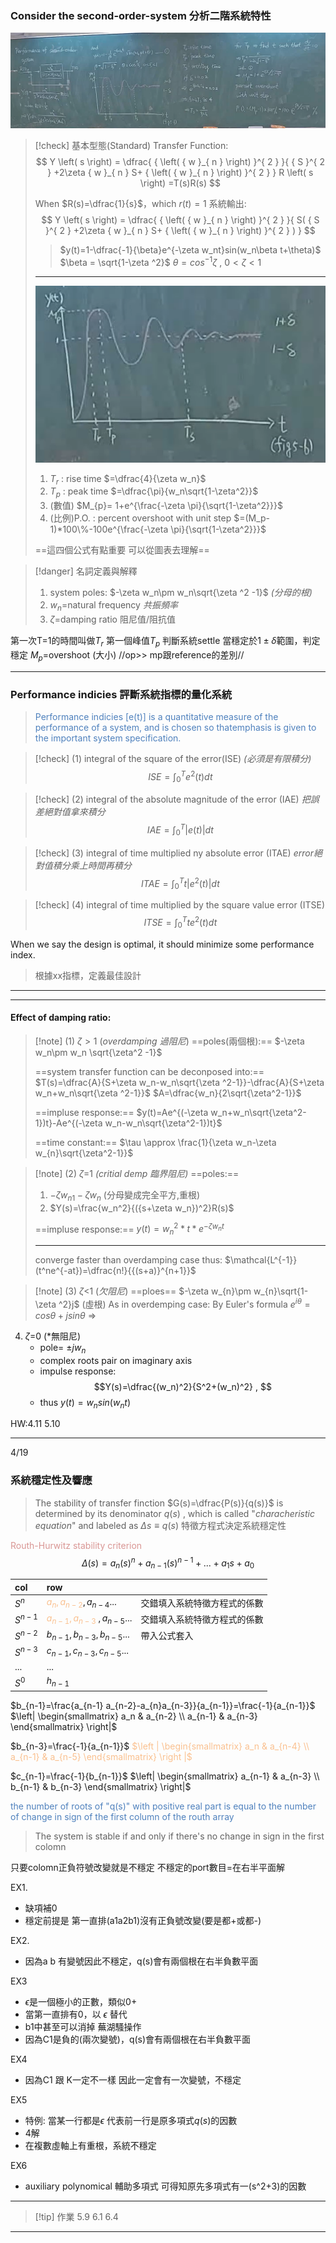 ### Consider the second-order-system 分析二階系統特性

![image.png](https://raw.githubusercontent.com/Ash0645/image_remote/main/202307210016396.png)

>[!check] 基本型態(Standard) 
>Transfer Function:
>$$ Y \left( s  \right)   =   \dfrac{  { \left( { w  }_{ n  }   \right) }^{ 2  }    }{  { S  }^{ 2  }  +2\zeta { w  }_{ n  }  S+ { \left( { w  }_{ n  }   \right) }^{ 2  }    }  R \left( s  \right) =T(s)R(s)  $$
>
> When $R(s)=\dfrac{1}{s}$，which $r(t)=1$
> 系統輸出:
> $$ Y \left( s  \right)   =   \dfrac{  { \left( { w  }_{ n  }   \right) }^{ 2  }    }{ S( { S  }^{ 2  }  +2\zeta { w  }_{ n  }  S+ { \left( { w  }_{ n  }   \right) }^{ 2  }   ) }   $$
> 
> >$y(t)=1-\dfrac{-1}{\beta}e^{-\zeta w_nt}sin(w_n\beta t+\theta)$
> >$\beta = \sqrt{1-\zeta ^2}$
> >$\theta = cos^{-1}\zeta$  ,  $0<\zeta<1$
>---
>![image.png](https://raw.githubusercontent.com/Ash0645/image_remote/main/202307210030847.png)
>1. $T_r$ : rise time $=\dfrac{4}{\zeta w_n}$
>2. $T_p$ : peak time $=\dfrac{\pi}{w_n\sqrt{1-\zeta^2}}$
>3. (數值) $M_{p}= 1+e^{\frac{-\zeta \pi}{\sqrt{1-\zeta^2}}}$ 
>4. (比例)P.O. : percent overshoot with unit step $=(M_p-1)*100\%-100e^{\frac{-\zeta \pi}{\sqrt{1-\zeta^2}}}$
>
>==這四個公式有點重要 可以從圖表去理解==

>[!danger] 名詞定義與解釋
>1. system poles: $-\zeta w_n\pm w_n\sqrt{\zeta ^2 -1}$  *(分母的根)*
>2. $w_n$=natural frequency *共振頻率*
>3. $\zeta$=damping ratio 阻尼值/阻抗值

第一次T=1的時間叫做$T_r$
第一個峰值$T_p$
判斷系統settle 當穩定於$1\pm\delta$範圍，判定穩定 
$M_p$=overshoot (大小) 
//op>> mp跟reference的差別//

---
### Performance indicies 評斷系統指標的量化系統

>   <font color="#4f81bd">Performance indicies [e(t)] is a quantitative measure of the performance of a system, and is chosen so thatemphasis is given to the important system specification.</font>

>[!check] (1) integral of the square of the error(ISE)  *(必須是有限積分)*
>$$ ISE=\displaystyle\int_{0}^{T}{e}^{2} \left(t\right) dt  $$

>[!check] (2) integral of the absolute magnitude of the error (IAE)   *把誤差絕對值拿來積分*
>$$ IAE=\displaystyle\int_{0}^{T}|{e}\left(t\right) |dt  $$

>[!check] (3) integral of time multiplied ny absolute error (ITAE)    *error絕對值積分乘上時間再積分*
>$$ ITAE=\displaystyle\int_{0}^{T}t|{e}^{2} \left(t\right) |dt  $$

>[!check] (4) integral of time multiplied by the square value error (ITSE)
>$$ ITSE=\displaystyle\int_{0}^{T}t{e}^{2} \left(t\right) dt  $$

When we say the design is optimal, it should minimize some performance index.
>根據xx指標，定義最佳設計

---

---
#### Effect of damping ratio:

>[!note] (1) $\zeta >1$  (*overdamping 過阻尼*)
>==poles(兩個根):==
>$-\zeta w_n\pm w_n \sqrt{\zeta^2 -1}$ 
>
>==system transfer function can be deconposed into:==
>$T(s)=\dfrac{A}{S+\zeta w_n-w_n\sqrt{\zeta ^2-1}}-\dfrac{A}{S+\zeta w_n+w_n\sqrt{\zeta ^2-1}}$
>$A=\dfrac{w_n}{2\sqrt{\zeta^2-1}}$
>
>==impluse response:==
>$y(t)=Ae^{(-\zeta w_n+w_n\sqrt{\zeta^2-1})t}-Ae^{(-\zeta w_n-w_n\sqrt{\zeta^2-1})t}$
>
>==time constant:==
>$\tau \approx \frac{1}{\zeta w_n-\zeta w_{n}\sqrt{\zeta^2-1}}$

>[!note] (2) $\zeta$=1 *(critial demp 臨界阻尼)* 
>==poles:== 
>1. $-\zeta w_{n1}-\zeta w_n$   (分母變成完全平方,重根)
>1. $Y(s)=\frac{w_n^2}{({s+\zeta w_n})^2}R(s)$
>
>==impluse response:==
>$y(t)={w_n}^2*t*e^{-\zeta w_{n}t}$
>
>---
>converge faster than overdamping case
>thus: $\mathcal{L^{-1}}(t^ne^{-at})=\dfrac{n!}{{(s+a)}^{n+1}}$

>[!note] (3) $\zeta$<1 (*欠阻尼*)
>==ploes== 
>$-\zeta w_{n}\pm w_{n}\sqrt{1-\zeta ^2}j$ (虛根)
>As in overdemping case:
>By Euler's formula $e^{i\theta}=cos\theta+jsin\theta$
>=>

4. $\zeta$=0 (*無阻尼)
	- pole= $\pm jw_n$
	- complex roots pair on imaginary axis
	- impulse response:$$Y(s)=\dfrac{(w_n)^2}{S^2+(w_n)^2}    , $$
	- thus          $y(t)=w_nsin(w_nt)$

HW:4.11  5.10

---

4/19
### 系統穩定性及響應

> The stability of transfer finction $G(s)=\dfrac{P(s)}{q(s)}$ is determined by its denominator $q(s)$ , which is called "*characheristic equation*" and labeled as $\Delta s \equiv q(s)$ 
> 特徵方程式決定系統穩定性

<font color="#d99694">Routh-Hurwitz stability criterion</font> 
$$\Delta (s)=a_n(s)^n+a_{n-1}(s)^{n-1}+...+a_1s+a_0$$

| col  |  row    ||
|:-----|:-----|:----|
|  $S^n$    |  <font color="#fac08f">$a_{n},a_{n-2}$</font>$,a_{n-4}...$    |交錯填入系統特徵方程式的係數|
|  $S^{n-1}$    |  <font color="#fac08f">$a_{n-1} , a_{n-3}$</font> $, a_{n-5}...$    |交錯填入系統特徵方程式的係數|
|  $S^{n-2}$    |  $b_{n-1} , b_{n-3} , b_{n-5}...$    |帶入公式套入|
|  $S^{n-3}$    |  $c_{n-1} , c_{n-3} , c_{n-5}...$    ||
|   ...   |  ...    ||
|  $S^{0}$    |  $h_{n-1}$    ||

$b_{n-1}=\frac{a_{n-1} a_{n-2}-a_{n}a_{n-3}}{a_{n-1}}=\frac{-1}{a_{n-1}}$ $\left| \begin{smallmatrix} a_n & a_{n-2} \\ a_{n-1} & a_{n-3} \end{smallmatrix} \right|$

$b_{n-3}=\frac{-1}{a_{n-1}}$<font color="#fac08f"> $\left | \begin{smallmatrix} a_n & a_{n-4} \\ a_{n-1} & a_{n-5} \end{smallmatrix} \right |$ </font>

$c_{n-1}=\frac{-1}{b_{n-1}}$ $\left| \begin{smallmatrix} a_{n-1} & a_{n-3} \\ b_{n-1} & b_{n-3} \end{smallmatrix} \right|$

<font color="#4f81bd">the number of roots of "q(s)" with positive real part is equal to the number of change in sign of the first column of the routh array</font>

>The system is stable if and only if there's no change in sign in the first colomn

只要colomn正負符號改變就是不穩定
不穩定的port數目=在右半平面解


EX1.
- 缺項補0
- 穩定前提是 第一直排(a1a2b1)沒有正負號改變(要是都+或都-)

EX2.
- 因為a b 有變號因此不穩定，q(s)會有兩個根在右半負數平面

EX3
- $\epsilon$是一個極小的正數，類似0+
- 當第一直排有0，以 $\epsilon$ 替代 
- b1中甚至可以消掉 蕪湖騷操作
- 因為C1是負的(兩次變號)，q(s)會有兩個根在右半負數平面

EX4
- 因為C1 跟 K一定不一樣 因此一定會有一次變號，不穩定

EX5
- 特例: 當某一行都是$\epsilon$ 代表前一行是原多項式$q(s)$的因數
- 4解
- 在複數虛軸上有重根，系統不穩定

EX6
- auxiliary polynomical   輔助多項式 可得知原先多項式有一(s^2+3)的因數

---
>[!tip] 作業
>5.9 6.1 6.4

---


